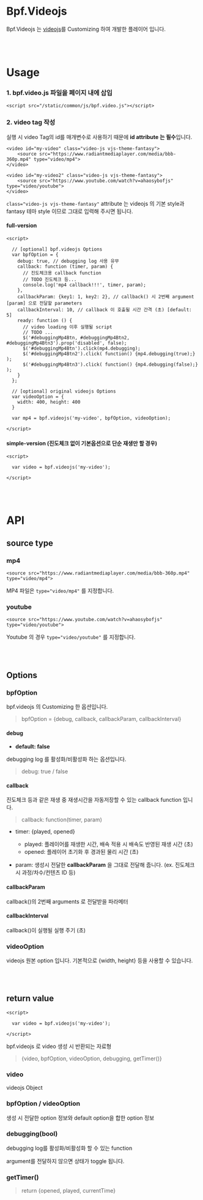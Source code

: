 # Bpf.Videojs

Bpf.Videojs 는 [videojs](https://videojs.com)를 Customizing 하여 개발한 플레이어 입니다.


<br><br>


# Usage
### 1. bpf.video.js 파일을 페이지 내에 삽입

```
<script src="/static/common/js/bpf.video.js"></script>
```


### 2. video tag 작성
실행 시 video Tag의 id를 매개변수로 사용하기 때문에 **id attribute 는 필수**입니다.


```
<video id="my-video" class="video-js vjs-theme-fantasy">
    <source src="https://www.radiantmediaplayer.com/media/bbb-360p.mp4" type="video/mp4">
</video>
```


```
<video id="my-video2" class="video-js vjs-theme-fantasy">
    <source src="https://www.youtube.com/watch?v=ahaosybofjs" type="video/youtube">
</video>
```


`class="video-js vjs-theme-fantasy"` attribute 는 videojs 의 기본 style과 fantasy 테마 style 이므로 그대로 입력해 주시면 됩니다.



#### full-version
```
<script>

  // [optional] bpf.videojs Options
  var bpfOption = {
    debug: true, // debugging log 사용 유무
    callback: function (timer, param) {
      // 진도체크용 callback function
      // TODO 진도체크 등... 
      console.log('mp4 callback!!!', timer, param);
    },
    callbackParam: {key1: 1, key2: 2}, // callback() 시 2번째 argument [param] 으로 전달할 parameters
    callbackInterval: 10, // callback 이 호출될 시간 간격 (초) [default: 5]
    ready: function () {
      // video loading 이후 실행될 script
      // TODO ...
      $('#debuggingMp4Btn, #debuggingMp4Btn2, #debuggingMp4Btn3').prop('disabled', false);
      $('#debuggingMp4Btn').click(mp4.debugging);
      $('#debuggingMp4Btn2').click( function() {mp4.debugging(true);} );
      $('#debuggingMp4Btn3').click( function() {mp4.debugging(false);} );
    }
  };
  
  // [optional] original videojs Options
  var videoOption = {
    width: 400, height: 400
  }

  var mp4 = bpf.videojs('my-video', bpfOption, videoOption);
  
</script>
```


#### simple-version (진도체크 없이 기본옵션으로 단순 재생만 할 경우)
```
<script>

  var video = bpf.videojs('my-video');
  
</script>
```



<br><br>


# API

## source type

### mp4

```
<source src="https://www.radiantmediaplayer.com/media/bbb-360p.mp4" type="video/mp4">
```

MP4 파일은 `type="video/mp4"` 를 지정합니다.


### youtube

```
<source src="https://www.youtube.com/watch?v=ahaosybofjs" type="video/youtube">
```

Youtube 의 경우 `type="video/youtube"` 를 지정합니다.


<br><br>

## Options

### bpfOption

bpf.videojs 의 Customizing 한 옵션입니다.


> bpfOption = {debug, callback, callbackParam, callbackInterval}



#### debug

* **default: false**

debugging log 를 활성화/비활성화 하는 옵션입니다.


> debug: true / false



#### callback

진도체크 등과 같은 재생 중 재생시간을 자동저장할 수 있는 callback function 입니다.


> callback: function(timer, param)


* timer: {played, opened}
    * played: 플레이어를 재생한 시간, 배속 적용 시 배속도 반영된 재생 시간 (초)
    * opened: 플레이어 초기화 후 경과된 물리 시간 (초)

* param: 생성시 전달한 **callbackParam** 을 그대로 전달해 줍니다. (ex. 진도체크 시 과정/차수/컨텐츠 ID 등)


#### callbackParam

callback()의 2번째 arguments 로 전달받을 파라메터


#### callbackInterval

callback()이 실행될 실행 주기 (초)




### videoOption

videojs 원본 option 입니다. 
기본적으로 {width, height} 등을 사용할 수 있습니다.




<br><br>

## return value

```
<script>

  var video = bpf.videojs('my-video');
  
</script>
```



bpf.videojs 로 video 생성 시 반환되는 자료형


> {video, bpfOption, videoOption, debugging, getTimer()}


### video

videojs Object


### bpfOption / videoOption

생성 시 전달한 option 정보와 default option을 합한 option 정보


### debugging(bool)

debugging log를 활성화/비활성화 할 수 있는 function

argument를 전달하지 않으면 상태가 toggle 됩니다.


### getTimer()

> return {opened, played, currentTime}






